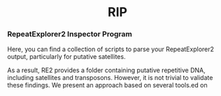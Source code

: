 # <center> RIP </center>
### RepeatExplorer2 Inspector Program

Here, you can find a collection of scripts to parse your RepeatExplorer2 output, particularly for putative satellites.

As a result, RE2 provides a folder containing putative repetitive DNA, including satellites and transposons. However, it is not trivial to validate these findings. We present an approach based on several tools.ed on  